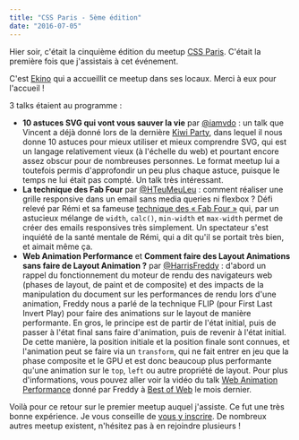 ```yaml
---
title: "CSS Paris - 5ème édition"
date: "2016-07-05"
---
```


Hier soir, c'était la cinquième édition du meetup
[CSS Paris](http://www.meetup.com/fr-FR/CSS-Paris/events/232219450/). C'était la
première fois que j'assistais à cet événement.

<span class="more"></span>

C'est [Ekino](http://www.ekino.com/) qui a accueillit ce meetup dans ses locaux.
Merci à eux pour l'accueil !

3 talks étaient au programme :

* **10 astuces SVG qui vont vous sauver la vie** par
[@iamvdo](https://twitter.com/iamvdo) : un talk que Vincent a déjà donné lors de
la dernière [Kiwi Party](http://www.kiwiparty.fr/), dans lequel il  nous donne
10 astuces pour mieux utiliser et mieux comprendre SVG, qui est un langage
relativement vieux (à l'échelle du web) et pourtant encore assez obscur pour de
nombreuses personnes. Le format meetup lui a toutefois permis d'approfondir un
peu plus chaque astuce, puisque le temps ne lui était pas compté. Un talk très
intéressant.
* **La technique des Fab Four** par
[@HTeuMeuLeu](https://twitter.com/HTeuMeuLeu) : comment réaliser une grille
responsive dans un email sans media queries ni flexbox ? Défi relevé par Rémi et
sa fameuse
[technique des « Fab Four »](http://emails.hteumeuleu.fr/2016/02/fab-four-emails-responsive-sans-media-queries/)
qui, par un astucieux mélange de `width`, `calc()`, `min-width` et `max-width`
permet de créer des emails responsives très simplement. Un spectateur s'est
inquiété de la santé mentale de Rémi, qui a dit qu'il se portait très bien, et
aimait même ça.
* **Web Animation Performance** et **Comment faire des Layout Animations sans
faire de Layout Animation ?** par
[@HarrisFreddy](https://twitter.com/HarrisFreddy) : d'abord un rappel du
fonctionnement du moteur de rendu des navigateurs web (phases de layout, de
paint et de composite) et des impacts de la manipulation du document sur les
performances de rendu lors d'une animation, Freddy nous a parlé de la technique
FLIP (pour First Last Invert Play) pour faire des animations sur le layout de
manière performante. En gros, le principe est de partir de l'état initial, puis
de passer à l'état final sans faire d'animation, puis de revenir à l'état
initial. De cette manière, la position initiale et la position finale sont
connues, et l'animation peut se faire via un `transform`, qui ne fait entrer en
jeu que la phase composite et le GPU et est donc beaucoup plus performante
qu'une animation sur le `top`, `left` ou autre propriété de layout. Pour plus
d'informations, vous pouvez aller voir la vidéo du talk
[Web Animation Performance](https://www.youtube.com/watch?v=qrbbD-1ET14) donné
par Freddy à [Best of Web](http://bestofweb.paris/) le mois dernier.

Voilà pour ce retour sur le premier meetup auquel j'assiste. Ce fut une très
bonne expérience. Je vous conseille de
[vous y inscrire](http://www.meetup.com/fr-FR/CSS-Paris/). De nombreux autres
meetup existent, n'hésitez pas à en rejoindre plusieurs !

